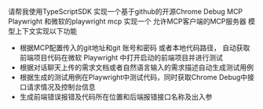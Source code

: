 请帮我使用TypeScriptSDK 实现一个基于github的开源Chrome Debug MCP Playwright 和微软的playwright mcp 实现一个 允许MCP客户端的MCP服务器 模型上下文实现以下功能

- 根据MCP配置传入的git地址和git 账号和密码 或者本地代码路径， 自动获取前端项目代码在微软 Playwright 中打开启动的前端项目并进行测试
- 根据对话聊天上传的需求文档或者自然语言输入的需求描述自动生成测试用例
- 根据生成的测试用例在Playwright中测试代码，同时获取Chrome Debug中接口请求情况及控制台信息
- 生成前端错误报错及代码所在位置和后端报错接口名称及出入参

